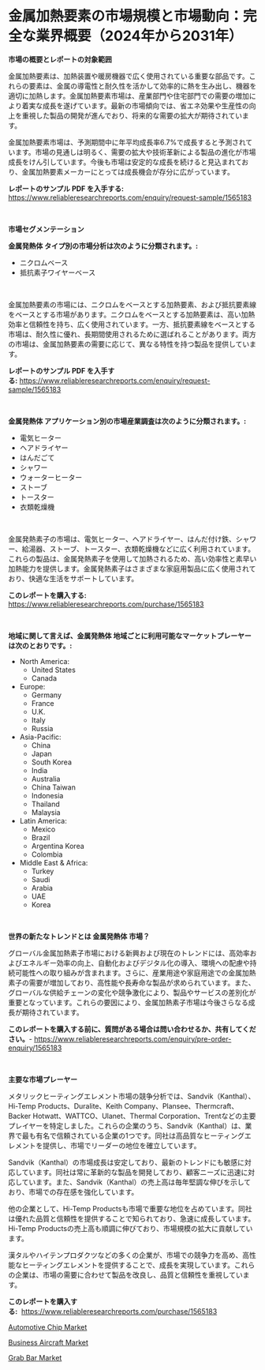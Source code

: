 <p><h1>金属加熱要素の市場規模と市場動向：完全な業界概要（2024年から2031年）</h1></p><p><strong>市場の概要とレポートの対象範囲</strong></p>
<p><p>金属加熱要素は、加熱装置や暖房機器で広く使用されている重要な部品です。これらの要素は、金属の導電性と耐久性を活かして効率的に熱を生み出し、機器を適切に加熱します。金属加熱要素市場は、産業部門や住宅部門での需要の増加により着実な成長を遂げています。最新の市場傾向では、省エネ効果や生産性の向上を重視した製品の開発が進んでおり、将来的な需要の拡大が期待されています。</p><p>金属加熱要素市場は、予測期間中に年平均成長率6.7%で成長すると予測されています。市場の見通しは明るく、需要の拡大や技術革新による製品の進化が市場成長をけん引しています。今後も市場は安定的な成長を続けると見込まれており、金属加熱要素メーカーにとっては成長機会が存分に広がっています。</p></p>
<p><strong>レポートのサンプル PDF を入手する:</strong> <a href="https://www.reliableresearchreports.com/enquiry/request-sample/1565183">https://www.reliableresearchreports.com/enquiry/request-sample/1565183</a></p>
<p>&nbsp;</p>
<p><strong>市場セグメンテーション</strong></p>
<p><strong>金属発熱体 タイプ別の市場分析は次のように分類されます。:</strong></p>
<p><ul><li>ニクロムベース</li><li>抵抗素子ワイヤーベース</li></ul></p>
<p>&nbsp;</p>
<p><p>金属加熱要素の市場には、ニクロムをベースとする加熱要素、および抵抗要素線をベースとする市場があります。ニクロムをベースとする加熱要素は、高い加熱効率と信頼性を持ち、広く使用されています。一方、抵抗要素線をベースとする市場は、耐久性に優れ、長期間使用されるために選ばれることがあります。両方の市場は、金属加熱要素の需要に応じて、異なる特性を持つ製品を提供しています。</p></p>
<p><strong>レポートのサンプル PDF を入手する:</strong>&nbsp;<a href="https://www.reliableresearchreports.com/enquiry/request-sample/1565183">https://www.reliableresearchreports.com/enquiry/request-sample/1565183</a></p>
<p>&nbsp;</p>
<p><strong> 金属発熱体 アプリケーション別の市場産業調査は次のように分類されます。:</strong></p>
<p><ul><li>電気ヒーター</li><li>ヘアドライヤー</li><li>はんだごて</li><li>シャワー</li><li>ウォーターヒーター</li><li>ストーブ</li><li>トースター</li><li>衣類乾燥機</li></ul></p>
<p>&nbsp;</p>
<p><p>金属発熱素子の市場は、電気ヒーター、ヘアドライヤー、はんだ付け鉄、シャワー、給湯器、ストーブ、トースター、衣類乾燥機などに広く利用されています。これらの製品は、金属発熱素子を使用して加熱されるため、高い効率性と素早い加熱能力を提供します。金属発熱素子はさまざまな家庭用製品に広く使用されており、快適な生活をサポートしています。</p></p>
<p><strong>このレポートを購入する:</strong>&nbsp; <a href="https://www.reliableresearchreports.com/purchase/1565183">https://www.reliableresearchreports.com/purchase/1565183</a></p>
<p>&nbsp;</p>
<p><strong>地域に関して言えば、金属発熱体 地域ごとに利用可能なマーケットプレーヤーは次のとおりです。:</strong></p>
<p><ul>
    <li>
        North America:
        <ul>
            <li>United States</li>
            <li>Canada</li>
        </ul>
    </li>
    <li>
        Europe:
        <ul>
            <li>Germany</li>
            <li>France</li>
            <li>U.K.</li>
            <li>Italy</li>
            <li>Russia</li>
        </ul>
    </li>
    <li>
        Asia-Pacific:
        <ul>
            <li>China</li>
            <li>Japan</li>
            <li>South Korea</li>
            <li>India</li>
            <li>Australia</li>
            <li>China Taiwan</li>
            <li>Indonesia</li>
            <li>Thailand</li>
            <li>Malaysia</li>
        </ul>
    </li>
    <li>
        Latin America:
        <ul>
            <li>Mexico</li>
            <li>Brazil</li>
            <li>Argentina Korea</li>
            <li>Colombia</li>
        </ul>
    </li>
    <li>
        Middle East & Africa:
        <ul>
            <li>Turkey</li>
            <li>Saudi</li>
            <li>Arabia</li>
            <li>UAE</li>
            <li>Korea</li>
        </ul>
    </li>
    </ul></p>
<p>&nbsp;</p>
<p><strong>世界の新たなトレンドとは 金属発熱体 市場？</strong></p>
<p><p>グローバル金属加熱素子市場における新興および現在のトレンドには、高効率およびエネルギー効率の向上、自動化およびデジタル化の導入、環境への配慮や持続可能性への取り組みが含まれます。さらに、産業用途や家庭用途での金属加熱素子の需要が増加しており、高性能や長寿命な製品が求められています。また、グローバルな供給チェーンの変化や競争激化により、製品やサービスの差別化が重要となっています。これらの要因により、金属加熱素子市場は今後さらなる成長が期待されています。</p></p>
<p><strong>このレポートを購入する前に、質問がある場合は問い合わせるか、共有してください。</strong>- <a href="https://www.reliableresearchreports.com/enquiry/pre-order-enquiry/1565183">https://www.reliableresearchreports.com/enquiry/pre-order-enquiry/1565183</a></p>
<p>&nbsp;</p>
<p><strong>主要な市場プレーヤー</strong></p>
<p><p>メタリックヒーティングエレメント市場の競争分析では、Sandvik（Kanthal）、Hi-Temp Products、Duralite、Keith Company、Plansee、Thermcraft、Backer Hotwatt、WATTCO、Ulanet、Thermal Corporation、Trentなどの主要プレイヤーを特定しました。これらの企業のうち、Sandvik（Kanthal）は、業界で最も有名で信頼されている企業の1つです。同社は高品質なヒーティングエレメントを提供し、市場でリーダーの地位を確立しています。</p><p>Sandvik（Kanthal）の市場成長は安定しており、最新のトレンドにも敏感に対応しています。同社は常に革新的な製品を開発しており、顧客ニーズに迅速に対応しています。また、Sandvik（Kanthal）の売上高は毎年堅調な伸びを示しており、市場での存在感を強化しています。</p><p>他の企業として、Hi-Temp Productsも市場で重要な地位を占めています。同社は優れた品質と信頼性を提供することで知られており、急速に成長しています。Hi-Temp Productsの売上高も順調に伸びており、市場規模の拡大に貢献しています。</p><p>漢タルやハイテンプロダクツなどの多くの企業が、市場での競争力を高め、高性能なヒーティングエレメントを提供することで、成長を実現しています。これらの企業は、市場の需要に合わせて製品を改良し、品質と信頼性を重視しています。</p></p>
<p><strong>このレポートを購入する:</strong>&nbsp;&nbsp;<a href="https://www.reliableresearchreports.com/purchase/1565183">https://www.reliableresearchreports.com/purchase/1565183</a></p>
<p><p><a href="https://glittery-fuchsia-86a.notion.site/Global-Automotive-Chip-Market-Size-and-Market-Trends-Insights-and-Projections-from-2024-to-2031-675c91af57b74fc4b743fc661cfd2f5f">Automotive Chip Market</a></p><p><a href="https://acidic-farm-354.notion.site/Business-Aircraft-Market-Size-Market-Share-and-Global-Market-Analysis-Report-2024-2031-c8c77f92856346b8a1097f9ca7a6776a">Business Aircraft Market</a></p><p><a href="https://github.com/mahnoor2003/Market-Research-Report-List-3/blob/main/grab-bar-market.md">Grab Bar Market</a></p></p>